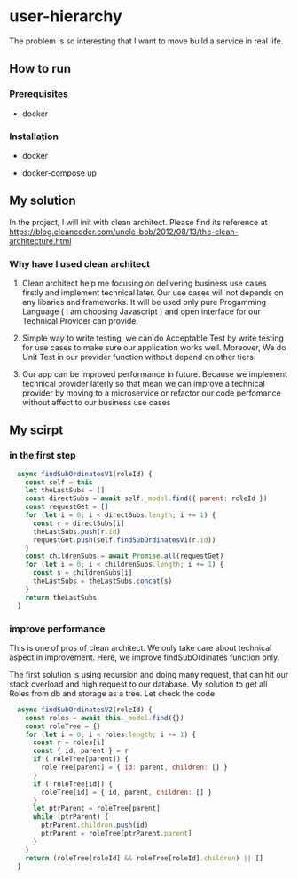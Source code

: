 # user-hierarchy

The problem is so interesting that I want to move build a service in real life.

## How to run

### Prerequisites

- docker

### Installation

* docker
- docker-compose up

## My solution

In the project, I will init with clean architect. Please find its reference at https://blog.cleancoder.com/uncle-bob/2012/08/13/the-clean-architecture.html

### Why have I used clean architect

1. Clean architect help me focusing on delivering business use cases firstly and implement technical later. Our use cases will not depends on any libaries and frameworks. It will be used only pure Progamming Language ( I am choosing Javascript ) and open interface for our Technical Provider can provide.

2. Simple way to write testing, we can do Acceptable Test by write testing for use cases to make sure our application works well. Moreover, We do Unit Test in our provider function without depend on other tiers.

3. Our app can be improved performance in future. Because we implement technical provider laterly so that mean we can improve a technical provider by moving to a microservice or refactor our code perfomance without affect to our business use cases

## My scirpt

### in the first step

```js
  async findSubOrdinatesV1(roleId) {
    const self = this
    let theLastSubs = []
    const directSubs = await self._model.find({ parent: roleId })
    const requestGet = []
    for (let i = 0; i < directSubs.length; i += 1) {
      const r = directSubs[i]
      theLastSubs.push(r.id)
      requestGet.push(self.findSubOrdinatesV1(r.id))
    }
    const childrenSubs = await Promise.all(requestGet)
    for (let i = 0; i < childrenSubs.length; i += 1) {
      const s = childrenSubs[i]
      theLastSubs = theLastSubs.concat(s)
    }
    return theLastSubs
  }
```

### improve performance

This is one of pros of clean architect. We only take care about technical aspect in improvement. Here, we improve findSubOrdinates function only.

The first solution is using recursion and doing many request, that can hit our stack overload and high request to our database. My solution to get all Roles from db and storage as a tree. Let check the code

```js
  async findSubOrdinatesV2(roleId) {
    const roles = await this._model.find({})
    const roleTree = {}
    for (let i = 0; i < roles.length; i += 1) {
      const r = roles[i]
      const { id, parent } = r
      if (!roleTree[parent]) {
        roleTree[parent] = { id: parent, children: [] }
      }
      if (!roleTree[id]) {
        roleTree[id] = { id, parent, children: [] }
      }
      let ptrParent = roleTree[parent]
      while (ptrParent) {
        ptrParent.children.push(id)
        ptrParent = roleTree[ptrParent.parent]
      }
    }
    return (roleTree[roleId] && roleTree[roleId].children) || []
  }
```
